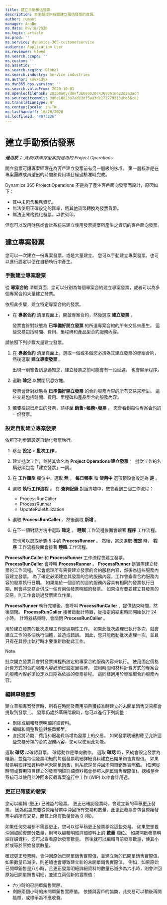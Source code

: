 ```yaml
---
title: 建立手動預估發票
description: 本主題提供有關建立預估發票的資訊。
author: rumant
manager: AnnBe
ms.date: 09/18/2020
ms.topic: article
ms.prod: ''
ms.service: dynamics-365-customerservice
audience: Application User
ms.reviewer: kfend
ms.search.scope: ''
ms.custom: ''
ms.assetid: ''
ms.search.region: Global
ms.search.industry: Service industries
ms.author: suvaidya
ms.dyn365.ops.version: ''
ms.search.validFrom: 2020-10-01
ms.openlocfilehash: 203b8a057d8ef3b699b20c4303061e622d2a3acd
ms.sourcegitcommit: 3a0c18823a7ad23df5aa3de272779313abe56c82
ms.translationtype: HT
ms.contentlocale: zh-TW
ms.lasthandoff: 10/20/2020
ms.locfileid: "4073226"
---
```

# <a name="create-a-manual-proforma-invoice"></a>建立手動預估發票

_**適用於：** 資源/非庫存型案例適用的 Project Operations_

開立發票可讓專案經理在為客戶建立發票前有另一層級的核准。 第一層核准是在專案團隊成員送出的時間和費用項目經過核准時完成。

Dynamics 365 Project Operations 不是為了產生客戶面向發票而設計，原因如下：

- 其中未包含稅務資訊。
- 無法使用正確設定的匯率，將其他貨幣轉換為發票貨幣。
- 無法正確格式化發票，以供列印。

但您可以改用財務或會計系統來建立使用發票提案所產生之資訊的客戶面向發票。

## <a name="creating-project-invoices"></a>建立專案發票

您可以一次建立一份專案發票，或是大量建立。 您可以手動建立專案發票，也可以進行設定以便在自動執行中產生。

### <a name="manually-create-project-invoices"></a>手動建立專案發票 

從 **專案合約** 清單頁面，您可以分別為每個專案合約建立專案發票，或者可以為多個專案合約大量建立發票。

依照此步驟，建立特定專案合約的發票。

- 在 **專案合約** 清單頁面上，開啟專案合約，然後選取 **建立發票** 。

    發票會針對狀態為 **已準備好開立發票** 的所選專案合約的所有交易來產生。 這些交易包括時間、費用、里程碑和產品型合約服務內容。

請依照下列步驟大量建立發票。

1. 在 **專案合約** 清單頁面上，選取一個或多個您必須為其建立發票的專案合約，然後選取 **建立專案發票** 。

    出現一則警告訊息通知您，建立發票之前可能會有一段延遲。 也會顯示程序。

2. 選取 **確定** 以關閉訊息方塊。

    發票會針對狀態為 **已準備好開立發票** 的合約服務內容的所有交易來產生。 這些交易包括時間、費用、里程碑和產品型合約服務內容。

3. 若要檢視已產生的發票，請移至 **銷售**\>**帳務**\>**發票** 。 您會看到每個專案合約的一份發票。

### <a name="set-up-automated-creation-of-project-invoices"></a>設定自動建立專案發票 

依照下列步驟設定自動化發票執行。

1. 移至 **設定** \> **批次工作** 。
2. 建立批次工作，並將其命名為 **Project Operations 建立發票** 。 批次工作的名稱必須包含「建立發票」一詞。
3. 在 **工作類型** 欄位中，選取 **無** 。 **每日頻率** 和 **使用中** 選項預設會設定為 **是** 。
4. 選取 **執行工作流程** 。 在 **查詢記錄** 對話方塊中，您會看到三個工作流程：

    - ProcessRunCaller
    - ProcessRunner
    - UpdateRoleUtilization

5. 選取 **ProcessRunCaller** ，然後選取 **新增** 。
6. 在下一個對話方塊中選取 **確定** 。 **睡眠** 工作流程後面會跟著 **程序** 工作流程。

    您也可以選取步驟 5 中的 **ProcessRunner** 。 然後，當您選取 **確定** 時， **程序** 工作流程後面會接著 **睡眠** 工作流程。

**ProcessRunCaller** 和 **ProcessRunner** 工作流程會建立發票。 **ProcessRunCaller** 會呼叫 **ProcessRunner** 。 **ProcessRunner** 是實際建立發票的工作流程。 它會處理所有需要建立發票的合約服務內容，然後為這些服務內容建立發票。 為了確定必須建立其發票的合約服務內容，工作會查看合約服務內容的發票執行日期。 如果屬於一個合約的合約服務內容具有相同的發票執行日期，則會將交易合併成一個有兩個發票明細的發票。 如果沒有要要建立其發票的交易，則工作會跳過發票建立作業。

**ProcessRunner** 執行完畢後，會呼叫 **ProcessRunCaller** 、提供結束時間，然後關閉。 **ProcessRunCaller** 接著啟動計時器，從指定的結束時間開始執行 24 小時。 計時器結束時，會關閉 **ProcessRunCaller** 。

用於建立發票的批次處理工作是週期性工作。 如果此批次處理已執行多次，就會建立工作的多個執行個體，並造成錯誤。 因此，您只能啟動批次處理一次，並且只有在其停止執行時才要重新啟動此工作。

> [!NOTE]
> 批次開立發票只會對發票排程所設定的專案合約服務內容來執行。 使用固定價格計費方式的合約服務內容必須已設定里程碑。 使用時間和材料計費方式的專案合約服務內容必須設定以日期為依據的發票排程。 這同樣適用於專案型合約服務內容。      
 
### <a name="edit-a-draft-invoice"></a>編輯草稿發票

建立草稿專案發票時，所有在時間及費用項目獲核准時建立的未開單銷售交易都會提取到發票上。 發票仍處於草稿階段時，您可以進行下列調整：

- 刪除或編輯發票明細詳細資料。
- 編輯和調整數量與帳單類型。
- 直接將時間、費用和服務費新增為發票上的交易。 如果發票明細對應至允許這些交易分類的合約服務內容，您可以使用此功能。

選取 **確認** 以確認發票。 確認動作是單向動作。 選取 **確認** 時，系統會設定發票為唯讀，並從每個發票明細的每個發票明細詳細資料建立已開單銷售實際值。 如果發票明細詳細資料參照未開單銷售，則系統還會沖回未開單銷售實際值。 (任何從時間或費用項目建立的發票明細詳細資料都會參照未開單銷售實際值)。總帳整合系統可以使用此沖回來反轉專案進行中工作 (WIP) 以作會計用途。

### <a name="correct-a-confirmed-invoice"></a>更正已確認的發票

您可以編輯 (更正) 已確認的發票。 更正已確認發票時，會建立新的草稿更正發票。 因為假設您要從原始發票中沖回所有交易和數量，此更正發票會包含原始發票中的所有交易，而其上所有數量皆為 0 (零)。

如果任何交易都不需要更正，您可以從草稿更正發票移除這些交易。 如果您想要沖回或回復部分數量，則可以編輯明細詳細資料上的 **數量** 欄位。 如果開啟發票明細詳細資料，您可以查看原始發票數量。 然後就可以編輯目前發票數量，使其小於或等於原始發票數量。

確認更正發票時，會沖回原始已開單銷售實際值，並建立新的已開單銷售實際值。 如果數量已減少，則差額也會導致建立新的未開單銷售實際值。 例如，如果原始已開單銷售是八小時，且更正發票明細詳細資料的數量已減少為六小時，則會沖回原始已開單銷售明細，並建立兩個新的實際值：

- 六小時的已開單銷售實際。
- 剩餘兩個小時的未開單銷售實際值。 依據與客戶的協商，此交易可以稍後再開帳單，或標示為不應收費。
